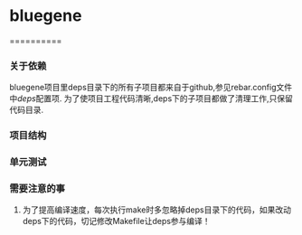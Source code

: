 # bluegene
==========

### 关于依赖

bluegene项目里deps目录下的所有子项目都来自于github,参见rebar.config文件中*deps*配置项.
为了使项目工程代码清晰,deps下的子项目都做了清理工作,只保留代码目录.

### 项目结构


### 单元测试

### 需要注意的事

1. 为了提高编译速度，每次执行make时多忽略掉deps目录下的代码，如果改动deps下的代码，切记修改Makefile让deps参与编译！

